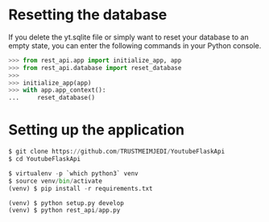 # Resetting the database
If you delete the yt.sqlite file or simply want to reset your database to an empty state, you can enter the following commands in your Python console.

```python
>>> from rest_api.app import initialize_app, app
>>> from rest_api.database import reset_database
>>>
>>> initialize_app(app)
>>> with app.app_context():
...     reset_database()
```
# Setting up the application

```python
$ git clone https://github.com/TRUSTMEIMJEDI/YoutubeFlaskApi
$ cd YoutubeFlaskApi

$ virtualenv -p `which python3` venv
$ source venv/bin/activate
(venv) $ pip install -r requirements.txt

(venv) $ python setup.py develop
(venv) $ python rest_api/app.py
```
